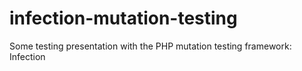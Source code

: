 # infection-mutation-testing
Some testing presentation with the PHP mutation testing framework: Infection
